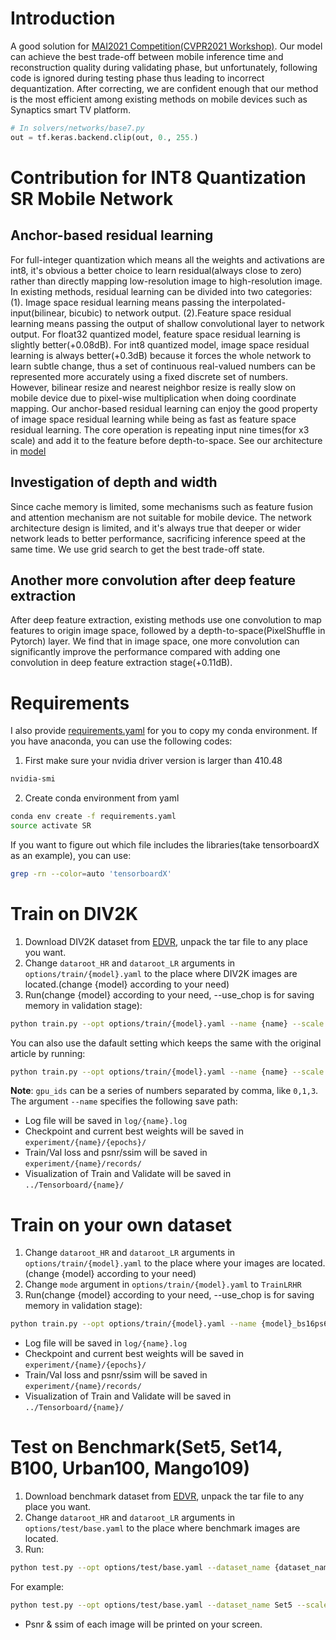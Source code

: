 # Introduction
A good solution for [MAI2021 Competition(CVPR2021 Workshop)](https://competitions.codalab.org/competitions/28119). Our model can achieve the best trade-off between mobile inference time and reconstruction quality during validating phase, but unfortunately, following code is ignored during testing phase thus leading to incorrect dequantization. After correcting, we are confident enough that our method is the most efficient among existing methods on mobile devices such as Synaptics smart TV platform.
```python
# In solvers/networks/base7.py
out = tf.keras.backend.clip(out, 0., 255.)
```

# Contribution for INT8 Quantization SR Mobile Network
## Anchor-based residual learning

For full-integer quantization which means all the weights and activations are int8, it's obvious a better choice to learn residual(always close to zero) rather than directly mapping low-resolution image to high-resolution image. In existing methods, residual learning can be divided into two categories: (1). Image space residual learning means passing the interpolated-input(bilinear, bicubic) to network output. (2).Feature space residual learning means passing the output of shallow convolutional layer to network output. For float32 quantized model, feature space residual learning is slightly better(+0.08dB). For int8 quantized model, image space residual learning is always better(+0.3dB) because it forces the whole network to learn subtle change, thus a set of continuous real-valued numbers can be represented more accurately using a fixed discrete set of numbers. However, bilinear resize and nearest neighbor resize is really slow on mobile device due to pixel-wise multiplication when doing coordinate mapping. Our anchor-based residual learning can enjoy the good property of image space residual learning while being as fast as feature space residual learning. The core operation is repeating input nine times(for x3 scale) and add it to the feature before depth-to-space. See our architecture in [model](https://github.com/NJU-Jet/SR_Mobile_Quantization/blob/master/solvers/networks/base7.py)

## Investigation of depth and width

Since cache memory is limited, some mechanisms such as feature fusion and attention mechanism are not suitable for mobile device. The network architecture design is limited, and it's always true that deeper or wider network leads to better performance, sacrificing inference speed at the same time. We use grid search to get the best trade-off state.

## Another more convolution after deep feature extraction

After deep feature extraction, existing methods use one convolution to map features to origin image space, followed by a depth-to-space(PixelShuffle in Pytorch) layer. We find that in image space, one more convolution can significantly improve the performance compared with adding one convolution in deep feature extraction stage(+0.11dB).

# Requirements
I also provide [requirements.yaml](https://github.com/NJU-Jet/SR\_Framework/blob/master/sr\_framework/requirements.yaml) for you to copy my conda environment. If you have anaconda, you can use the following codes:
1. First make sure your nvidia driver version is larger than 410.48
```bash
nvidia-smi
```
2. Create conda environment from yaml
```bash
conda env create -f requirements.yaml
source activate SR
```
If you want to figure out which file includes the libraries(take tensorboardX as an example), you can use:
```bash
grep -rn --color=auto 'tensorboardX'
```

# Train on DIV2K
1. Download DIV2K dataset from [EDVR](https://github.com/xinntao/EDVR/blob/master/docs/DatasetPreparation.md#REDS), unpack the tar file to any place you want.
2. Change ```dataroot_HR``` and ```dataroot_LR``` arguments in ```options/train/{model}.yaml``` to the place where DIV2K images are located.(change {model} according to your need)
3. Run(change {model} according to your need, --use_chop is for saving memory in validation stage):
```bash
python train.py --opt options/train/{model}.yaml --name {name} --scale 2 --lr 2e-4 --bs 16 --ps 64 --gpu_ids 0 --use_chop
```
You can also use the dafault setting which keeps the same with the original article by running:
```bash
python train.py --opt options/train/{model}.yaml --name {name} --scale {scale} --gpu_ids {ids}
```
**Note**: ```gpu_ids``` can be a series of numbers separated by comma, like ```0,1,3```.
The argument ```--name``` specifies the following save path:
* Log file will be saved in ```log/{name}.log```
* Checkpoint and current best weights will be saved in ```experiment/{name}/{epochs}/```
* Train/Val loss and psnr/ssim will be saved in ```experiment/{name}/records/```
* Visualization of Train and Validate will be saved in ```../Tensorboard/{name}/```


# Train on your own dataset
1. Change ```dataroot_HR``` and ```dataroot_LR``` arguments in ```options/train/{model}.yaml``` to the place where your images are located.(change {model} according to your need)
2. Change ```mode``` argument in ```options/train/{model}.yaml``` to ```TrainLRHR```
3. Run(change {model} according to your need, --use_chop is for saving memory in validation stage):
```bash
python train.py --opt options/train/{model}.yaml --name {model}_bs16ps64lr2e-4_x2 --scale 2 --lr 2e-4 --bs 16 --ps 64 --gpu_ids 0 --use_chop
```
* Log file will be saved in ```log/{name}.log```
* Checkpoint and current best weights will be saved in ```experiment/{name}/{epochs}/```
* Train/Val loss and psnr/ssim will be saved in ```experiment/{name}/records/```
* Visualization of Train and Validate will be saved in ```../Tensorboard/{name}/```

# Test on Benchmark(Set5, Set14, B100, Urban100, Mango109)
1. Download benchmark dataset from [EDVR](https://github.com/xinntao/EDVR/blob/master/docs/DatasetPreparation.md#REDS), unpack the tar file to any place you want.
2. Change ```dataroot_HR``` and ```dataroot_LR``` arguments in ```options/test/base.yaml``` to the place where benchmark images are located.
3. Run:
```bash
python test.py --opt options/test/base.yaml --dataset_name {dataset_name} --scale {scale} --which_model {model} --pretrained {pretrained_path}
```
For example:
```bash
python test.py --opt options/test/base.yaml --dataset_name Set5 --scale 2 --which_model EDSR --pretrained pretrained/EDSR.pth
```
* Psnr & ssim of each image will be printed on your screen.
